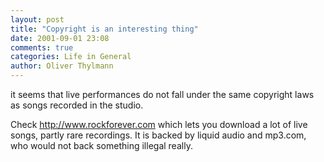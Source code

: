 ```yaml
---
layout: post
title: "Copyright is an interesting thing"
date: 2001-09-01 23:08
comments: true
categories: Life in General
author: Oliver Thylmann
---
```



it seems that live performances do not fall under the same copyright laws as songs recorded in the studio. 

Check http://www.rockforever.com which lets you download a lot of live songs, partly rare recordings. It is backed by liquid audio and mp3.com, who would not back something illegal really.


